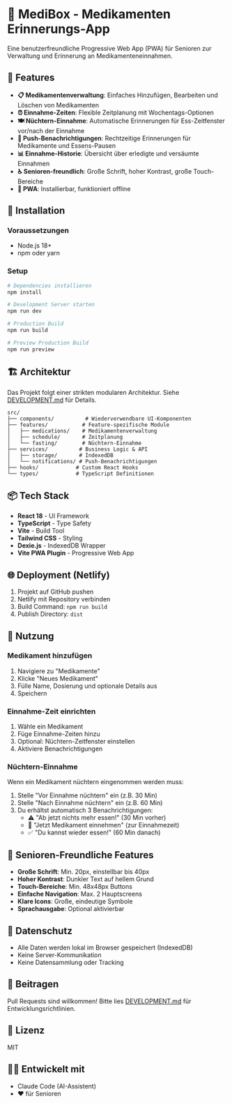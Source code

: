 # 💊 MediBox - Medikamenten Erinnerungs-App

Eine benutzerfreundliche Progressive Web App (PWA) für Senioren zur Verwaltung und Erinnerung an Medikamenteneinnahmen.

## 🌟 Features

- **📋 Medikamentenverwaltung**: Einfaches Hinzufügen, Bearbeiten und Löschen von Medikamenten
- **⏰ Einnahme-Zeiten**: Flexible Zeitplanung mit Wochentags-Optionen
- **🍽️ Nüchtern-Einnahme**: Automatische Erinnerungen für Ess-Zeitfenster vor/nach der Einnahme
- **🔔 Push-Benachrichtigungen**: Rechtzeitige Erinnerungen für Medikamente und Essens-Pausen
- **📊 Einnahme-Historie**: Übersicht über erledigte und versäumte Einnahmen
- **♿ Senioren-freundlich**: Große Schrift, hoher Kontrast, große Touch-Bereiche
- **📱 PWA**: Installierbar, funktioniert offline

## 🚀 Installation

### Voraussetzungen

- Node.js 18+
- npm oder yarn

### Setup

```bash
# Dependencies installieren
npm install

# Development Server starten
npm run dev

# Production Build
npm run build

# Preview Production Build
npm run preview
```

## 🏗️ Architektur

Das Projekt folgt einer strikten modularen Architektur. Siehe [DEVELOPMENT.md](DEVELOPMENT.md) für Details.

```
src/
├── components/          # Wiederverwendbare UI-Komponenten
├── features/           # Feature-spezifische Module
│   ├── medications/    # Medikamentenverwaltung
│   ├── schedule/       # Zeitplanung
│   └── fasting/        # Nüchtern-Einnahme
├── services/          # Business Logic & API
│   ├── storage/       # IndexedDB
│   └── notifications/ # Push-Benachrichtigungen
├── hooks/            # Custom React Hooks
└── types/            # TypeScript Definitionen
```

## 📦 Tech Stack

- **React 18** - UI Framework
- **TypeScript** - Type Safety
- **Vite** - Build Tool
- **Tailwind CSS** - Styling
- **Dexie.js** - IndexedDB Wrapper
- **Vite PWA Plugin** - Progressive Web App

## 🌐 Deployment (Netlify)

1. Projekt auf GitHub pushen
2. Netlify mit Repository verbinden
3. Build Command: `npm run build`
4. Publish Directory: `dist`

## 📝 Nutzung

### Medikament hinzufügen

1. Navigiere zu "Medikamente"
2. Klicke "Neues Medikament"
3. Fülle Name, Dosierung und optionale Details aus
4. Speichern

### Einnahme-Zeit einrichten

1. Wähle ein Medikament
2. Füge Einnahme-Zeiten hinzu
3. Optional: Nüchtern-Zeitfenster einstellen
4. Aktiviere Benachrichtigungen

### Nüchtern-Einnahme

Wenn ein Medikament nüchtern eingenommen werden muss:

1. Stelle "Vor Einnahme nüchtern" ein (z.B. 30 Min)
2. Stelle "Nach Einnahme nüchtern" ein (z.B. 60 Min)
3. Du erhältst automatisch 3 Benachrichtigungen:
   - ⚠️ "Ab jetzt nichts mehr essen!" (30 Min vorher)
   - 💊 "Jetzt Medikament einnehmen" (zur Einnahmezeit)
   - ✅ "Du kannst wieder essen!" (60 Min danach)

## 🎨 Senioren-Freundliche Features

- **Große Schrift**: Min. 20px, einstellbar bis 40px
- **Hoher Kontrast**: Dunkler Text auf hellem Grund
- **Touch-Bereiche**: Min. 48x48px Buttons
- **Einfache Navigation**: Max. 2 Hauptscreens
- **Klare Icons**: Große, eindeutige Symbole
- **Sprachausgabe**: Optional aktivierbar

## 🔐 Datenschutz

- Alle Daten werden lokal im Browser gespeichert (IndexedDB)
- Keine Server-Kommunikation
- Keine Datensammlung oder Tracking

## 🤝 Beitragen

Pull Requests sind willkommen! Bitte lies [DEVELOPMENT.md](DEVELOPMENT.md) für Entwicklungsrichtlinien.

## 📄 Lizenz

MIT

## 👨‍💻 Entwickelt mit

- Claude Code (AI-Assistent)
- ❤️ für Senioren
